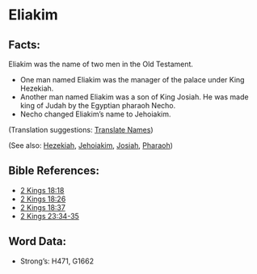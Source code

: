 # Eliakim

## Facts:

Eliakim was the name of two men in the Old Testament.

* One man named Eliakim was the manager of the palace under King Hezekiah.
* Another man named Eliakim was a son of King Josiah. He was made king of Judah by the Egyptian pharaoh Necho.
* Necho changed Eliakim’s name to Jehoiakim.

(Translation suggestions: [Translate Names](../../translate/translate-names))

(See also: [Hezekiah](../names/hezekiah.md), [Jehoiakim](../names/jehoiakim.md), [Josiah](../names/josiah.md), [Pharaoh](../names/pharaoh.md))

## Bible References:

* [2 Kings 18:18](rc://en/tn/help/2ki/18/18)
* [2 Kings 18:26](rc://en/tn/help/2ki/18/26)
* [2 Kings 18:37](rc://en/tn/help/2ki/18/37)
* [2 Kings 23:34-35](rc://en/tn/help/2ki/23/34)

## Word Data:

* Strong’s: H471, G1662
